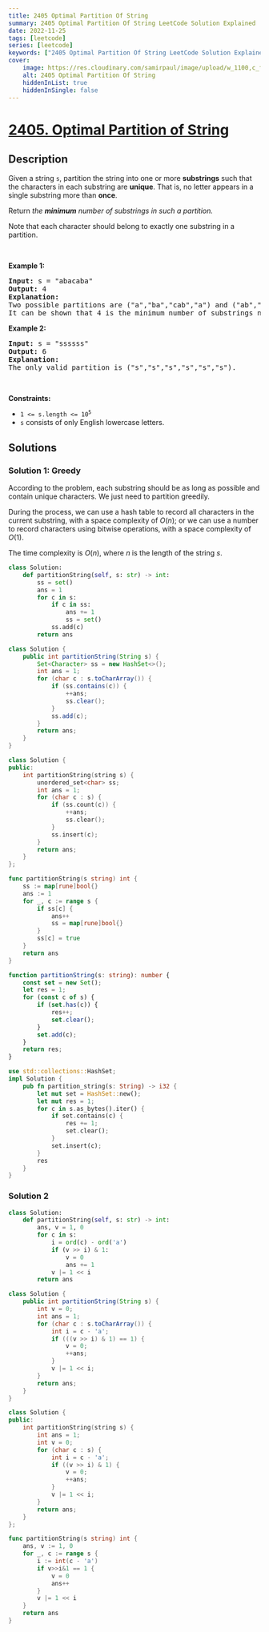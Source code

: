 ```yaml
---
title: 2405 Optimal Partition Of String
summary: 2405 Optimal Partition Of String LeetCode Solution Explained
date: 2022-11-25
tags: [leetcode]
series: [leetcode]
keywords: ["2405 Optimal Partition Of String LeetCode Solution Explained in all languages", "2405 Optimal Partition Of String", "LeetCode", "leetcode solution in Python3 C++ Java Go PHP Ruby Swift TypeScript Rust C# JavaScript C", "GeeksforGeeks", "InterviewBit", "Coding Ninjas", "HackerRank", "HackerEarth", "CodeChef", "TopCoder", "AlgoExpert", "freeCodeCamp", "Codeforces", "GitHub", "AtCoder", "Samir Paul"]
cover:
    image: https://res.cloudinary.com/samirpaul/image/upload/w_1100,c_fit,co_rgb:FFFFFF,l_text:Arial_75_bold:2405 Optimal Partition Of String - Solution Explained/problem-solving.webp
    alt: 2405 Optimal Partition Of String
    hiddenInList: true
    hiddenInSingle: false
---
```



# [2405. Optimal Partition of String](https://leetcode.com/problems/optimal-partition-of-string)


## Description

<p>Given a string <code>s</code>, partition the string into one or more <strong>substrings</strong> such that the characters in each substring are <strong>unique</strong>. That is, no letter appears in a single substring more than <strong>once</strong>.</p>

<p>Return <em>the <strong>minimum</strong> number of substrings in such a partition.</em></p>

<p>Note that each character should belong to exactly one substring in a partition.</p>

<p>&nbsp;</p>
<p><strong class="example">Example 1:</strong></p>

<pre>
<strong>Input:</strong> s = &quot;abacaba&quot;
<strong>Output:</strong> 4
<strong>Explanation:</strong>
Two possible partitions are (&quot;a&quot;,&quot;ba&quot;,&quot;cab&quot;,&quot;a&quot;) and (&quot;ab&quot;,&quot;a&quot;,&quot;ca&quot;,&quot;ba&quot;).
It can be shown that 4 is the minimum number of substrings needed.
</pre>

<p><strong class="example">Example 2:</strong></p>

<pre>
<strong>Input:</strong> s = &quot;ssssss&quot;
<strong>Output:</strong> 6
<strong>Explanation:
</strong>The only valid partition is (&quot;s&quot;,&quot;s&quot;,&quot;s&quot;,&quot;s&quot;,&quot;s&quot;,&quot;s&quot;).
</pre>

<p>&nbsp;</p>
<p><strong>Constraints:</strong></p>

<ul>
	<li><code>1 &lt;= s.length &lt;= 10<sup>5</sup></code></li>
	<li><code>s</code> consists of only English lowercase letters.</li>
</ul>

## Solutions

### Solution 1: Greedy

According to the problem, each substring should be as long as possible and contain unique characters. We just need to partition greedily.

During the process, we can use a hash table to record all characters in the current substring, with a space complexity of $O(n)$; or we can use a number to record characters using bitwise operations, with a space complexity of $O(1)$.

The time complexity is $O(n)$, where $n$ is the length of the string $s$.

<!-- tabs:start -->

```python
class Solution:
    def partitionString(self, s: str) -> int:
        ss = set()
        ans = 1
        for c in s:
            if c in ss:
                ans += 1
                ss = set()
            ss.add(c)
        return ans
```

```java
class Solution {
    public int partitionString(String s) {
        Set<Character> ss = new HashSet<>();
        int ans = 1;
        for (char c : s.toCharArray()) {
            if (ss.contains(c)) {
                ++ans;
                ss.clear();
            }
            ss.add(c);
        }
        return ans;
    }
}
```

```cpp
class Solution {
public:
    int partitionString(string s) {
        unordered_set<char> ss;
        int ans = 1;
        for (char c : s) {
            if (ss.count(c)) {
                ++ans;
                ss.clear();
            }
            ss.insert(c);
        }
        return ans;
    }
};
```

```go
func partitionString(s string) int {
	ss := map[rune]bool{}
	ans := 1
	for _, c := range s {
		if ss[c] {
			ans++
			ss = map[rune]bool{}
		}
		ss[c] = true
	}
	return ans
}
```

```ts
function partitionString(s: string): number {
    const set = new Set();
    let res = 1;
    for (const c of s) {
        if (set.has(c)) {
            res++;
            set.clear();
        }
        set.add(c);
    }
    return res;
}
```

```rust
use std::collections::HashSet;
impl Solution {
    pub fn partition_string(s: String) -> i32 {
        let mut set = HashSet::new();
        let mut res = 1;
        for c in s.as_bytes().iter() {
            if set.contains(c) {
                res += 1;
                set.clear();
            }
            set.insert(c);
        }
        res
    }
}
```

<!-- tabs:end -->

### Solution 2

<!-- tabs:start -->

```python
class Solution:
    def partitionString(self, s: str) -> int:
        ans, v = 1, 0
        for c in s:
            i = ord(c) - ord('a')
            if (v >> i) & 1:
                v = 0
                ans += 1
            v |= 1 << i
        return ans
```

```java
class Solution {
    public int partitionString(String s) {
        int v = 0;
        int ans = 1;
        for (char c : s.toCharArray()) {
            int i = c - 'a';
            if (((v >> i) & 1) == 1) {
                v = 0;
                ++ans;
            }
            v |= 1 << i;
        }
        return ans;
    }
}
```

```cpp
class Solution {
public:
    int partitionString(string s) {
        int ans = 1;
        int v = 0;
        for (char c : s) {
            int i = c - 'a';
            if ((v >> i) & 1) {
                v = 0;
                ++ans;
            }
            v |= 1 << i;
        }
        return ans;
    }
};
```

```go
func partitionString(s string) int {
	ans, v := 1, 0
	for _, c := range s {
		i := int(c - 'a')
		if v>>i&1 == 1 {
			v = 0
			ans++
		}
		v |= 1 << i
	}
	return ans
}
```

<!-- tabs:end -->

<!-- end -->
